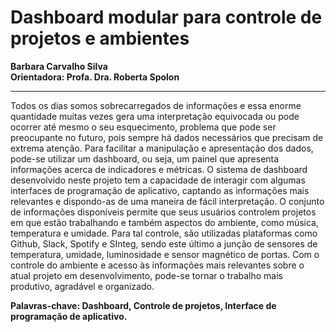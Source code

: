 # Dashboard modular para controle de projetos e ambientes
**Barbara Carvalho Silva**  
**Orientadora: Profa. Dra. Roberta Spolon**
***
Todos os dias somos sobrecarregados de informações e essa enorme quantidade muitas vezes gera uma interpretação equivocada ou pode ocorrer até mesmo o seu esquecimento, problema que pode ser preocupante no futuro, pois sempre há dados necessários que precisam de extrema atenção. Para facilitar a manipulação e apresentação dos dados, pode-se utilizar um dashboard, ou seja, um painel que apresenta informações acerca de indicadores e métricas. O sistema de dashboard desenvolvido neste projeto tem a capacidade de interagir com algumas interfaces de programação de aplicativo, captando as informações mais relevantes e dispondo-as de uma maneira de fácil interpretação. O conjunto de informações disponíveis permite que seus usuários controlem projetos em que estão trabalhando e também aspectos do ambiente, como música, temperatura e umidade. Para tal controle, são utilizadas plataformas como Github, Slack, Spotify e SInteg, sendo este último a junção de sensores de temperatura, umidade, luminosidade e sensor magnético de portas. Com o controle do ambiente e acesso às informações mais relevantes sobre o atual projeto em desenvolvimento, pode-se tornar o trabalho mais produtivo, agradável e organizado.  

**Palavras-chave: Dashboard, Controle de projetos, Interface de programação de aplicativo.**